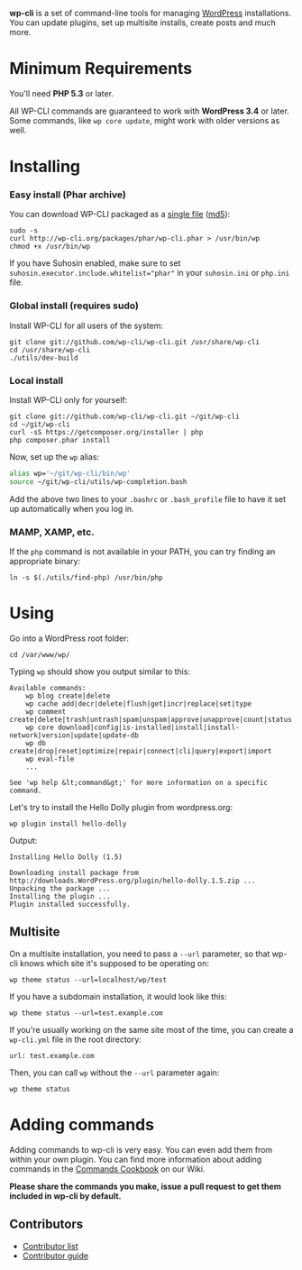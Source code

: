 **wp-cli** is a set of command-line tools for managing [WordPress](http://wordpress.org) installations. You can update plugins, set up multisite installs, create posts and much more.

Minimum Requirements
==========

You'll need **PHP 5.3** or later.

All WP-CLI commands are guaranteed to work with **WordPress 3.4** or later. Some commands, like `wp core update`, might work with older versions as well.

Installing
==========

### Easy install (Phar archive)

You can download WP-CLI packaged as a [single file](http://wp-cli.org/packages/phar/wp-cli.phar) ([md5](http://wp-cli.org/packages/phar/wp-cli.phar.md5)):

```
sudo -s
curl http://wp-cli.org/packages/phar/wp-cli.phar > /usr/bin/wp
chmod +x /usr/bin/wp
```

If you have Suhosin enabled, make sure to set `suhosin.executor.include.whitelist="phar"` in your `suhosin.ini` or `php.ini` file.

### Global install (requires sudo)

Install WP-CLI for all users of the system:

```
git clone git://github.com/wp-cli/wp-cli.git /usr/share/wp-cli
cd /usr/share/wp-cli
./utils/dev-build
```

### Local install

Install WP-CLI only for yourself:

```
git clone git://github.com/wp-cli/wp-cli.git ~/git/wp-cli
cd ~/git/wp-cli
curl -sS https://getcomposer.org/installer | php
php composer.phar install
```

Now, set up the `wp` alias:

```bash
alias wp='~/git/wp-cli/bin/wp'
source ~/git/wp-cli/utils/wp-completion.bash
```

Add the above two lines to your `.bashrc` or `.bash_profile` file to have it set up automatically when you log in.

### MAMP, XAMP, etc.

If the `php` command is not available in your PATH, you can try finding an appropriate binary:

```
ln -s $(./utils/find-php) /usr/bin/php
```

Using
=====

Go into a WordPress root folder:

```
cd /var/www/wp/
```

Typing `wp` should show you output similar to this:

```
Available commands:
    wp blog create|delete
    wp cache add|decr|delete|flush|get|incr|replace|set|type
    wp comment create|delete|trash|untrash|spam|unspam|approve|unapprove|count|status|last
    wp core download|config|is-installed|install|install-network|version|update|update-db
    wp db create|drop|reset|optimize|repair|connect|cli|query|export|import
    wp eval-file
    ...

See 'wp help &lt;command&gt;' for more information on a specific command.
```

Let's try to install the Hello Dolly plugin from wordpress.org:

```
wp plugin install hello-dolly
```

Output:

```
Installing Hello Dolly (1.5)

Downloading install package from http://downloads.WordPress.org/plugin/hello-dolly.1.5.zip ...
Unpacking the package ...
Installing the plugin ...
Plugin installed successfully.
```

Multisite
---------

On a multisite installation, you need to pass a `--url` parameter, so that wp-cli knows which site it's supposed to be operating on:

```
wp theme status --url=localhost/wp/test
```

If you have a subdomain installation, it would look like this:

```
wp theme status --url=test.example.com
```

If you're usually working on the same site most of the time, you can create a `wp-cli.yml` file in the root directory:

```
url: test.example.com
```

Then, you can call `wp` without the `--url` parameter again:

```
wp theme status
```

Adding commands
===============

Adding commands to wp-cli is very easy. You can even add them from within your own plugin.
You can find more information about adding commands in the [Commands Cookbook](https://github.com/wp-cli/wp-cli/wiki/Commands-Cookbook) on our Wiki.

**Please share the commands you make, issue a pull request to get them included in wp-cli by default.**

Contributors
------------

- [Contributor list](https://github.com/wp-cli/wp-cli/contributors)
- [Contributor guide](https://github.com/wp-cli/wp-cli/blob/master/CONTRIBUTING.md)
